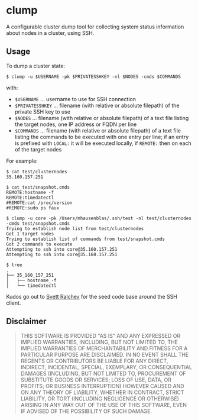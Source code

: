 # clump

A configurable cluster dump tool for collecting system status information about nodes in a cluster, using SSH.

## Usage

To dump a cluster state:

    $ clump -u $USERNAME -pk $PRIVATESSHKEY -nl $NODES -cmds $COMMANDS

with:

- `$USERNAME` … username to use for SSH connection  
- `$PRIVATESSHKEY` … filename (with relative or absolute filepath) of the private SSH key to use
- `$NODES` … filename (with relative or absolute filepath) of a text file listing the target nodes, one IP address or FQDN per line
- `$COMMANDS` … filename (with relative or absolute filepath) of a text file listing the commands to be executed with one entry per line; if an entry is prefixed with `LOCAL:` it will be executed locally, if `REMOTE:` then on each of the target nodes

For example:

    $ cat test/clusternodes
    35.160.157.251
    
    $ cat test/snapshot.cmds
    REMOTE:hostname -f
    REMOTE:timedatectl
    #REMOTE:cat /proc/version
    #REMOTE:sudo ps faux
    
    $ clump -u core -pk /Users/mhausenblas/.ssh/test -nl test/clusternodes -cmds test/snapshot.cmds
    Trying to establish node list from test/clusternodes
    Got 1 target nodes
    Trying to establish list of commands from test/snapshot.cmds
    Got 2 commands to execute
    Attempting to ssh into core@35.160.157.251
    Attempting to ssh into core@35.160.157.251
    
    $ tree
    .
    ├── 35_160_157_251
    │   ├── hostname_-f
    │   └── timedatectl

Kudos go out to [Svett Ralchev](http://blog.ralch.com/tutorial/golang-ssh-connection/) for the seed code base around the SSH client.

## Disclaimer

> THIS SOFTWARE IS PROVIDED "AS IS" AND ANY EXPRESSED OR IMPLIED WARRANTIES, INCLUDING, BUT NOT LIMITED TO, THE IMPLIED WARRANTIES OF MERCHANTABILITY AND FITNESS FOR A PARTICULAR PURPOSE ARE DISCLAIMED. IN NO EVENT SHALL THE REGENTS OR CONTRIBUTORS BE LIABLE FOR ANY DIRECT, INDIRECT, INCIDENTAL, SPECIAL, EXEMPLARY, OR CONSEQUENTIAL DAMAGES (INCLUDING, BUT NOT LIMITED TO, PROCUREMENT OF SUBSTITUTE GOODS OR SERVICES; LOSS OF USE, DATA, OR PROFITS; OR BUSINESS INTERRUPTION) HOWEVER CAUSED AND ON ANY THEORY OF LIABILITY, WHETHER IN CONTRACT, STRICT LIABILITY, OR TORT (INCLUDING NEGLIGENCE OR OTHERWISE) ARISING IN ANY WAY OUT OF THE USE OF THIS SOFTWARE, EVEN IF ADVISED OF THE POSSIBILITY OF SUCH DAMAGE.

